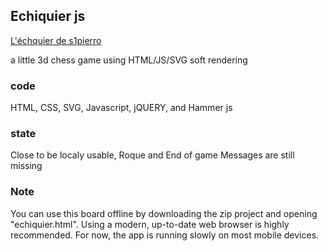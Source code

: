 ## Echiquier js 

[L'échquier de s1pierro](https://s1pierro.github.io/echiquierJS/echiquier.html)

a little 3d chess game using HTML/JS/SVG soft rendering

### code
HTML, CSS, SVG, Javascript, jQUERY, and Hammer js

### state
Close to be localy usable, Roque and End of game Messages are still missing
### Note
You can use this board offline by downloading the zip project and opening "echiquier.html". Using a modern, up-to-date web browser is highly recommended. For now, the app is running slowly on most mobile devices.
